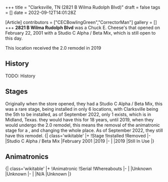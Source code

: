 +++
title = "Clarksville, TN (2821 B Wilma Rudolph Blvd)"
draft = false
tags = []
date = 2022-09-12T14:01:28Z

[Article]
contributors = ["CECBowlingGreen","CorrectorMan"]
gallery = []
+++
**2821 B Wilma Rudolph Blvd** was a Chuck E. Cheese's that opened on February 22, 2001 with a Studio C Alpha / Beta Mix, which is still open to this day.

This location received the 2.0 remodel in 2019

## History ##
TODO: History

## Stages ##
Originally when the store opened, they had a Studio C Alpha / Beta Mix, this was a rare stage, being installed in only 6 locations, with Clarksville being the 5th to be installed, as of September 2022, only 1 exists, which is in Midland, Texas. they would have this for 18 years, until 2019, when they would undergo the 2.0 remodel, this means the removal of the animatronic stage for a , and changing the whole place. As of September 2022, they still have this remodel.
{| class='wikitable'
|+
!Stage
!Installed
!Removed
|-
|Studio C Alpha / Beta Mix
|February 2001
|2019
|-
|
|2019
|Still In Use
|}

## Animatronics ##
{| class='wikitable'
|+
!Animatronic
!Serial
!Whereabouts
|-
|
|Unknown
|Unknown
|-
|
|N/A
|Unknown
|}